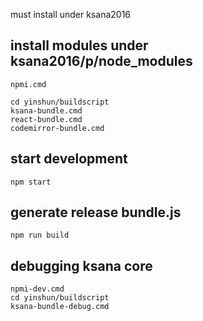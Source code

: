 must install under ksana2016

## install modules under ksana2016/p/node_modules 

    npmi.cmd

    cd yinshun/buildscript
    ksana-bundle.cmd
    react-bundle.cmd
    codemirror-bundle.cmd

## start development

    npm start

## generate release bundle.js 

    npm run build

## debugging ksana core

    npmi-dev.cmd
    cd yinshun/buildscript
    ksana-bundle-debug.cmd
